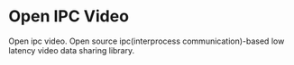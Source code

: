 # Open IPC Video

Open ipc video. Open source ipc(interprocess communication)-based  low latency video data sharing library.
